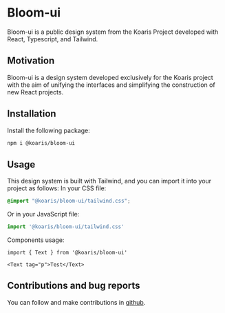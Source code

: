 # Bloom-ui
Bloom-ui is a public design system from the Koaris Project developed with React, Typescript, and Tailwind.

## Motivation
Bloom-ui is a design system developed exclusively for the Koaris project with the aim of unifying the interfaces and simplifying the construction of new React projects.

## Installation
Install the following package:
```bash
npm i @koaris/bloom-ui
```
## Usage
This design system is built with Tailwind, and you can import it into your project as follows:
In your CSS file:
```css
@import "@koaris/bloom-ui/tailwind.css";
```
Or in your JavaScript file:
```js
import '@koaris/bloom-ui/tailwind.css'
```

Components usage:
```tsx
import { Text } from '@koaris/bloom-ui'

<Text tag="p">Test</Text>
```

## Contributions and bug reports
You can follow and make contributions in [github](https://github.com/guilhermesalviano/bloom-ui).
